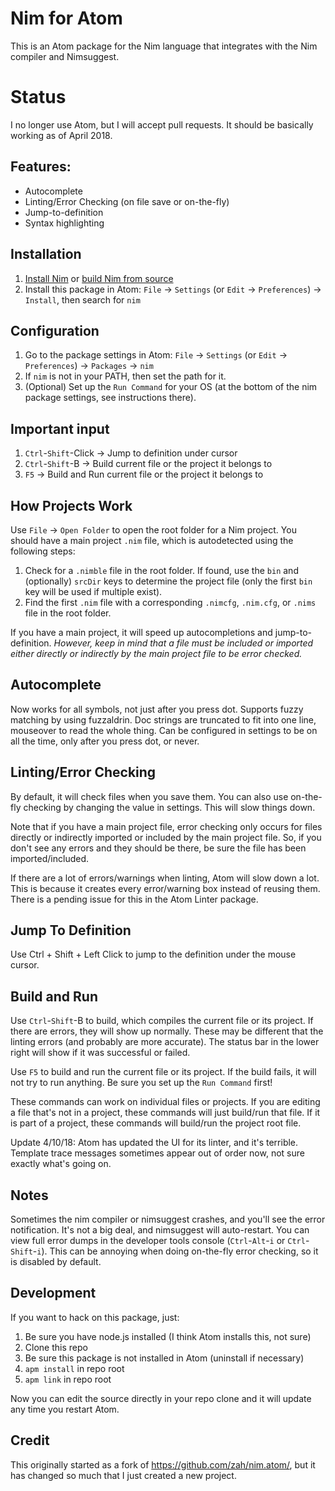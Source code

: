 # Nim for Atom

This is an Atom package for the Nim language that integrates with the Nim compiler and Nimsuggest.

# Status

I no longer use Atom, but I will accept pull requests.  It should be basically working as of April 2018.

## Features:
* Autocomplete
* Linting/Error Checking (on file save or on-the-fly)
* Jump-to-definition
* Syntax highlighting

## Installation
1. [Install Nim](http://nim-lang.org/download.html) or [build Nim from source](https://github.com/nim-lang/Nim)
2. Install this package in Atom: `File` -> `Settings` (or `Edit` -> `Preferences`) -> `Install`, then search for `nim`

## Configuration
1. Go to the package settings in Atom: `File` -> `Settings` (or `Edit` -> `Preferences`) -> `Packages` -> `nim`
2. If `nim` is not in your PATH, then set the path for it.
3. (Optional) Set up the `Run Command` for your OS (at the bottom of the nim package settings, see instructions there).

## Important input
1. `Ctrl`-`Shift`-Click -> Jump to definition under cursor
2. `Ctrl`-`Shift`-B -> Build current file or the project it belongs to
2. `F5` -> Build and Run current file or the project it belongs to

## How Projects Work
Use `File` -> `Open Folder` to open the root folder for a Nim project.  You should have a main project `.nim` file, which is autodetected using the following steps:

1. Check for a `.nimble` file in the root folder.  If found, use the `bin` and (optionally) `srcDir` keys to determine the project file (only the first `bin` key will be used if multiple exist).
2. Find the first `.nim` file with a corresponding `.nimcfg`, `.nim.cfg`, or `.nims` file in the root folder.

If you have a main project, it will speed up autocompletions and jump-to-definition.  *However, keep in mind that a file must be included or imported either directly or indirectly by the main project file to be error checked.*

## Autocomplete
Now works for all symbols, not just after you press dot.  Supports fuzzy matching by using fuzzaldrin.  Doc strings are truncated to fit into one line, mouseover to read the whole thing.  Can be configured in settings to be on all the time, only after you press dot, or never.

## Linting/Error Checking
By default, it will check files when you save them.  You can also use on-the-fly checking by changing the value in settings.  This will slow things down.

Note that if you have a main project file, error checking only occurs for files directly or indirectly imported or included by the main project file.  So, if you don't see any errors and they should be there, be sure the file has been imported/included.

If there are a lot of errors/warnings when linting, Atom will slow down a lot.  This is because it creates every error/warning box instead of reusing them.  There is a pending issue for this in the Atom Linter package.

## Jump To Definition
Use Ctrl + Shift + Left Click to jump to the definition under the mouse cursor.

## Build and Run
Use `Ctrl`-`Shift`-B to build, which compiles the current file or its project.  If there are errors, they will show up normally.  These may be different that the linting errors (and probably are more accurate).  The status bar in the lower right will show if it was successful or failed.

Use `F5` to build and run the current file or its project.  If the build fails, it will not try to run anything.  Be sure you set up the `Run Command` first!

These commands can work on individual files or projects.  If you are editing a file that's not in a project, these commands will just build/run that file.  If it is part of a project, these commands will build/run the project root file.

Update 4/10/18: Atom has updated the UI for its linter, and it's terrible.  Template trace messages sometimes appear out of order now, not sure exactly what's going on.

## Notes
Sometimes the nim compiler or nimsuggest crashes, and you'll see the error notification.  It's not a big deal, and nimsuggest will auto-restart.  You can view full error dumps in the developer tools console (`Ctrl`-`Alt`-`i` or `Ctrl`-`Shift`-`i`).  This can be annoying when doing on-the-fly error checking, so it is disabled by default.

## Development
If you want to hack on this package, just:

1. Be sure you have node.js installed (I think Atom installs this, not sure)
2. Clone this repo
3. Be sure this package is not installed in Atom (uninstall if necessary)
4. `apm install` in repo root
5. `apm link` in repo root

Now you can edit the source directly in your repo clone and it will update any time you restart Atom.

## Credit

This originally started as a fork of https://github.com/zah/nim.atom/, but it has changed so much that I just created a new project.